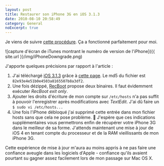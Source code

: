 ```yaml
---
layout: post
title: Restaurer son iPhone 3G en iOS 3.1.3
date: 2010-08-10 20:58:49
category: General
noExcerpt: true
---
```


Je viens de suivre
[cette procédure](http://www.01net.com/contenu/2562/ta_fiches/ios-4--repasser-son-iphone-sous-os-313-944-1). Ça a
fonctionné parfaitement pour moi.

![capture d'écran de iTunes montrant le numéro de version de l'iPhone]({{ site.url }}/img/iPhoneDowngrade.png)

J'apporte quelques précisions par rapport à l'article :

1. J'ai téléchargé
   [iOS 3.1.3](http://appldnld.apple.com.edgesuite.net/content.info.apple.com/iPhone/061-7468.20100202.pbnrt/iPhone1,2_3.1.3_7E18_Restore.ipsw)
   grâce à [cette page](http://www.hackint0sh.org/f127/22056.htm). Le md5 du fichier est
   `82e93e4e51b0e4503a8165507b8a3df2`.
1. Une fois dézippé, [RecBoot](http://www.hack2learn.org/downloads/RecBoot+-+Recovery+Boot+Tool+-+MacOSX) propose deux
   binaires. Il faut évidemment exécuter _RecBoot exit only_.
1. Ajouter les droits d'écriture de mon compte sur `/etc/hosts` n'a pas suffit à pouvoir l'enregistrer après
   modifications avec _TextEdit_. J'ai dû faire un `$ sudo vi /etc/hosts...`
1. Une fois l'iPhone débloqué j'ai supprimé cette entrée dans mon fichier hosts sans que cela ne pose problème.

J'espère que ces indications supplémentaires vous permettrons enfin de récupérer votre iPhone 3G dans le meilleur de sa
forme. J'attends maintenant une mise à jour de iOS 4 en tenant compte du processeur et de la RAM vieillissants de mon
iPhone 3G.

Cette expérience de mise à jour m'aura au moins appris à ne pas faire une confiance aveugle dans les logiciels d'Apple -
confiance qu'ils avaient pourtant su gagner assez facilement lors de mon passage sur Mac OS X.
